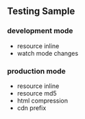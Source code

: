 ## Testing Sample

### development mode
- resource inline
- watch mode changes


### production mode
- resource inline
- resource md5
- html compression
- cdn prefix